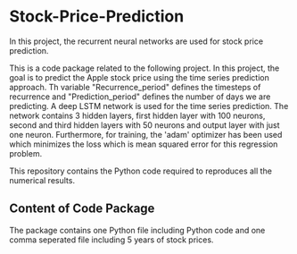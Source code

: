 # Stock-Price-Prediction
In this project, the recurrent neural networks are used for stock price prediction.

This is a code package related to the following project. In this project, the goal is to predict the Apple stock price using the time series prediction approach. Th variable "Recurrence_period" defines the timesteps of recurrence and "Prediction_period" defines the number of days we are predicting. A deep LSTM network is used for the time series prediction. The network contains 3 hidden layers, first hidden layer with 100 neurons, second and third hidden layers with 50 neurons and output layer with just one neuron. Furthermore, for training, the 'adam' optimizer has been used which minimizes the loss which is mean squared error for this regression problem.

This repository contains the Python code required to reproduces all the numerical results.

## Content of Code Package
The package contains one Python file including Python code and one comma seperated file including 5 years of stock prices.
